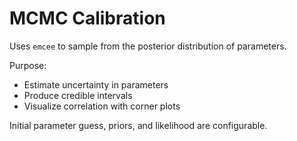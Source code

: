 # MCMC Calibration

Uses `emcee` to sample from the posterior distribution of parameters.

Purpose:
- Estimate uncertainty in parameters
- Produce credible intervals
- Visualize correlation with corner plots

Initial parameter guess, priors, and likelihood are configurable.
